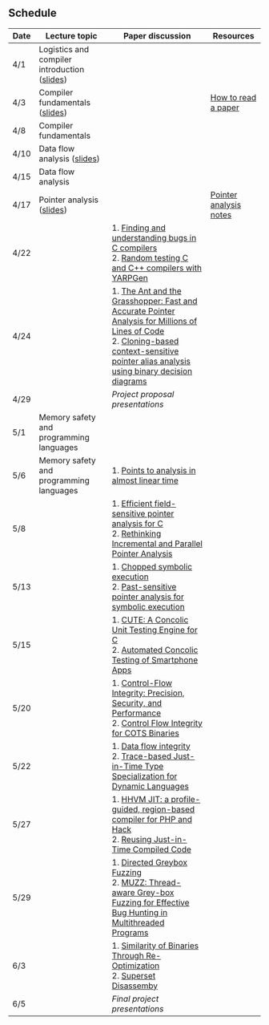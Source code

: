 ## Schedule

| **Date** | **Lecture topic** | **Paper discussion** | **Resources** |
|----------|-------------------|----------------------|---------------|
| 4/1  | Logistics and compiler introduction ([slides](slides/1_logistics_compiler_intro.pptx))  | |  |
| 4/3  | Compiler fundamentals ([slides](slides/2_compiler_fundamentals.pptx))                | |  [How to read a paper](https://web.stanford.edu/class/ee384m/Handouts/HowtoReadPaper.pdf) |
| 4/8  | Compiler fundamentals                 | |  |
| 4/10 | Data flow analysis ([slides](slides/3_data_flow_analysis.pptx)) | |  | 
| 4/15 | Data flow analysis                    | |  |
| 4/17 | Pointer analysis ([slides](slides/4_pointer_analysis.pptx))                     | | [Pointer analysis notes](https://yanniss.github.io/points-to-tutorial15.pdf)|
| 4/22 |                                       | 1. [Finding and understanding bugs in C compilers](https://dl.acm.org/doi/10.1145/1993316.1993532) <br/> 2. [Random testing C and C++ compilers with YARPGen](https://dl.acm.org/doi/10.1145/3428264)|  | 
| 4/24 |                                       |  1. [The Ant and the Grasshopper: Fast and Accurate Pointer Analysis for Millions of Lines of Code](https://www.cs.utexas.edu/~lin/papers/pldi07.pdf) <br/> 2. [Cloning-based context-sensitive pointer alias analysis using binary decision diagrams](https://dl.acm.org/doi/10.1145/996841.996859) | |
| 4/29 |                                       | _Project proposal presentations_ | |
| 5/1  | Memory safety and programming languages | | | 
| 5/6  | Memory safety and programming languages | 1. [Points to analysis in almost linear time](https://dl.acm.org/doi/10.1145/237721.237727) | | 
| 5/8  |                                       | 1. [Efficient field-sensitive pointer analysis for C](https://dl.acm.org/doi/10.1145/1290520.1290524) <br/> 2. [Rethinking Incremental and Parallel Pointer Analysis](https://dl.acm.org/doi/10.1145/3293606) | |
| 5/13 |                                       | 1. [Chopped symbolic execution](https://dl.acm.org/doi/10.1145/3180155.3180251) <br/> 2. [Past-sensitive pointer analysis for symbolic execution](https://dl.acm.org/doi/10.1145/3368089.3409698) | |
| 5/15 |                                       | 1. [CUTE: A Concolic Unit Testing Engine for C](https://dl.acm.org/doi/10.1145/1095430.1081750) <br/> 2. [Automated Concolic Testing of Smartphone Apps](https://dl.acm.org/doi/10.1145/2393596.2393666) | |
| 5/20 |                                       | 1. [Control-Flow Integrity: Precision, Security, and Performance](https://dl.acm.org/doi/pdf/10.1145/3054924) <br/> 2. [Control Flow Integrity for COTS Binaries](https://www.usenix.org/conference/usenixsecurity13/technical-sessions/presentation/zhang) | | 
| 5/22 |                                       | 1. [Data flow integrity](https://www.usenix.org/legacy/event/osdi06/tech/full_papers/castro/castro.pdf) <br/> 2. [Trace-based Just-in-Time Type Specialization for Dynamic Languages](https://dl.acm.org/doi/10.1145/1543135.1542528) | | 
| 5/27 |                                       | 1. [HHVM JIT: a profile-guided, region-based compiler for PHP and Hack](https://dl.acm.org/doi/10.1145/3192366.3192374) <br/> 2. [Reusing Just-in-Time Compiled Code](https://dl.acm.org/doi/10.1145/3622839) | | 
| 5/29 |                                       | 1. [Directed Greybox Fuzzing](https://dl.acm.org/doi/10.1145/3133956.3134020) <br/> 2. [MUZZ: Thread-aware Grey-box Fuzzing for Effective Bug Hunting in Multithreaded Programs](https://www.usenix.org/conference/usenixsecurity20/presentation/chen-hongxu)  | | 
| 6/3  |                                       | 1. [Similarity of Binaries Through Re-Optimization](https://dl.acm.org/doi/abs/10.1145/3140587.3062387) <br/> 2. [Superset Disassemby](https://personal.utdallas.edu/~hamlen/bauman18ndss.pdf) | | 
| 6/5  |                                       | _Final project presentations_| |

